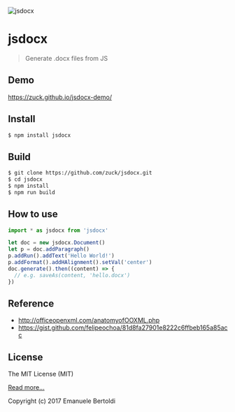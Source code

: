 ![jsdocx](https://cdn.rawgit.com/zuck/jsdocx/b70fc554/jsdocx.svg)

# jsdocx

> Generate .docx files from JS

## Demo

https://zuck.github.io/jsdocx-demo/

## Install

```bash
$ npm install jsdocx
```

## Build

```bash
$ git clone https://github.com/zuck/jsdocx.git
$ cd jsdocx
$ npm install
$ npm run build
```

## How to use

```js
import * as jsdocx from 'jsdocx'

let doc = new jsdocx.Document()
let p = doc.addParagraph()
p.addRun().addText('Hello World!')
p.addFormat().addHAlignment().setVal('center')
doc.generate().then((content) => {
  // e.g. saveAs(content, 'hello.docx')
})
```

## Reference

- http://officeopenxml.com/anatomyofOOXML.php
- https://gist.github.com/felipeochoa/81d8fa27901e8222c6ffbeb165a85acc

## License

The MIT License (MIT)

[Read more...](./LICENSE)

Copyright (c) 2017 Emanuele Bertoldi
